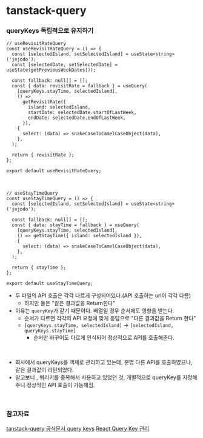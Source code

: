 # tanstack-query

### queryKeys 독립적으로 유지하기

```TSX
// useRevisitRateQuery
const useRevisitRateQuery = () => {
  const [selectedIsland, setSelectedIsland] = useState<string>('jejodo');
  const [selectedDate, setSelectedDate] = useState(getPreviousWeekDates());

  const fallback: null[] = [];
  const { data: revisitRate = fallback } = useQuery(
    [queryKeys.stayTime, selectedIsland],
    () =>
      getRevisitRate({
        island: selectedIsland,
        startDate: selectedDate.startOfLastWeek,
        endDate: selectedDate.endOfLastWeek,
      }),
    {
      select: (data) => snakeCaseToCamelCaseObject(data),
    },
  );

  return { revisitRate };
};

export default useRevisitRateQuery;

```

<br>

```TSX
// useStayTimeQuery
const useStayTimeQuery = () => {
  const [selectedIsland, setSelectedIsland] = useState<string>('jejodo');

  const fallback: null[] = [];
  const { data: stayTime = fallback } = useQuery(
    [queryKeys.stayTime, selectedIsland],
    () => getStayTime({ island: selectedIsland }),
    {
      select: (data) => snakeCaseToCamelCaseObject(data),
    },
  );

  return { stayTime };
};

export default useStayTimeQuery;
```

- 두 파일의 API 호출은 각각 다르게 구성되어있다.(API 호출하는 url이 각각 다름)
  - 하지만 둘은 "같은 결과값을 Return한다"
- 이유는 `queryKey`가 같기 때문이다. 배열일 경우 순서에도 영향을 받는다.
  - 순서가 다르면 각각의 API 요청에 맞게 응답으로 "다른 결과값을 Return 한다"
  - `[queryKeys.stayTime, selectedIsland]` → `[selectedIsland, queryKeys.stayTime]`
    - 순서만 바꾸어도 다르게 인식되어 정상적으로 API를 호출해준다.

<br>

- 회사에서 queryKeys를 객체로 관리하고 있는데, 분명 다른 API를 호출하였으나, 같은 결과값이 리턴되었다.
- 알고보니 , 쿼리키를 중복해서 사용하고 있었던 것, 개별적으로 queryKey를 지정해주니 정상적인 API 호출이 가능해짐.

<br>

### 참고자료

[tanstack-query 공식문서 query keys](https://tanstack.com/query/latest/docs/react/guides/query-keys)
[React Query Key 관리](https://www.zigae.com/react-query-key/)

